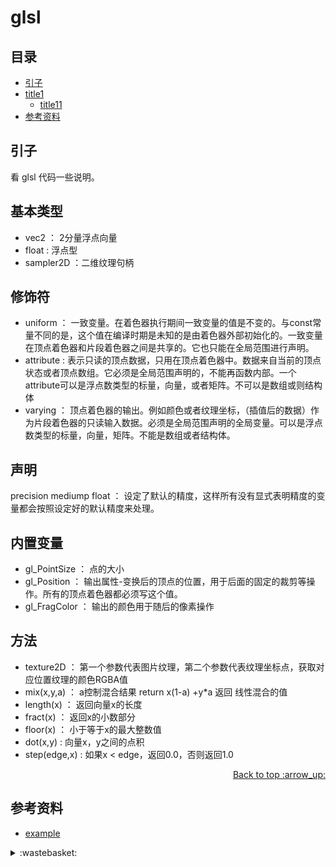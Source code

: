 # glsl
## <a name="index"></a> 目录
- [引子](#start)
- [title1](#title1)
  - [title11](#title11)
- [参考资料](#reference)


## <a name="start"></a> 引子
看 glsl 代码一些说明。

## 基本类型
- vec2 ： 2分量浮点向量
- float : 浮点型
- sampler2D ：二维纹理句柄

## 修饰符
- uniform ： 一致变量。在着色器执行期间一致变量的值是不变的。与const常量不同的是，这个值在编译时期是未知的是由着色器外部初始化的。一致变量在顶点着色器和片段着色器之间是共享的。它也只能在全局范围进行声明。
- attribute : 表示只读的顶点数据，只用在顶点着色器中。数据来自当前的顶点状态或者顶点数组。它必须是全局范围声明的，不能再函数内部。一个attribute可以是浮点数类型的标量，向量，或者矩阵。不可以是数组或则结构体
- varying ： 顶点着色器的输出。例如颜色或者纹理坐标，（插值后的数据）作为片段着色器的只读输入数据。必须是全局范围声明的全局变量。可以是浮点数类型的标量，向量，矩阵。不能是数组或者结构体。

## 声明
precision mediump float ： 设定了默认的精度，这样所有没有显式表明精度的变量都会按照设定好的默认精度来处理。

## 内置变量
- gl_PointSize ： 点的大小
- gl_Position ： 输出属性-变换后的顶点的位置，用于后面的固定的裁剪等操作。所有的顶点着色器都必须写这个值。
- gl_FragColor ： 输出的颜色用于随后的像素操作

## 方法
- texture2D ： 第一个参数代表图片纹理，第二个参数代表纹理坐标点，获取对应位置纹理的颜色RGBA值
- mix(x,y,a) ： a控制混合结果 return x(1-a) +y*a  返回 线性混合的值
- length(x) ： 返回向量x的长度
- fract(x) ： 返回x的小数部分
- floor(x) ： 小于等于x的最大整数值
- dot(x,y) : 向量x，y之间的点积
- step(edge,x) : 如果x < edge，返回0.0，否则返回1.0

<div align="right"><a href="#index">Back to top :arrow_up:</a></div>


## <a name="reference"></a> 参考资料
- [example][url-article-1]


[url-article-1]:https://xxholic.github.io/segment

[url-local-5]:../images/n/help.png

<details>
<summary>:wastebasket:</summary>


![n-poster][url-local-poster]

</details>

[url-book]:https://book.douban.com/subject/26916012/
[url-local-poster]:../images/n/poster.jpg
